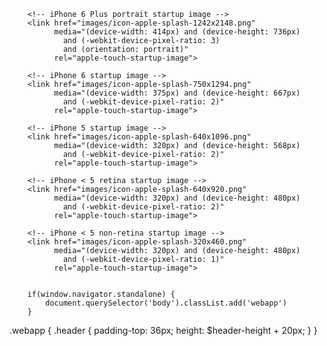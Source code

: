 
        <!-- iPhone 6 Plus portrait startup image -->
        <link href="images/icon-apple-splash-1242x2148.png"
              media="(device-width: 414px) and (device-height: 736px)
                and (-webkit-device-pixel-ratio: 3)
                and (orientation: portrait)"
              rel="apple-touch-startup-image">

        <!-- iPhone 6 startup image -->
        <link href="images/icon-apple-splash-750x1294.png"
              media="(device-width: 375px) and (device-height: 667px)
                and (-webkit-device-pixel-ratio: 2)"
              rel="apple-touch-startup-image">

        <!-- iPhone 5 startup image -->
        <link href="images/icon-apple-splash-640x1096.png"
              media="(device-width: 320px) and (device-height: 568px)
                and (-webkit-device-pixel-ratio: 2)"
              rel="apple-touch-startup-image">

        <!-- iPhone < 5 retina startup image -->
        <link href="images/icon-apple-splash-640x920.png"
              media="(device-width: 320px) and (device-height: 480px)
                and (-webkit-device-pixel-ratio: 2)"
              rel="apple-touch-startup-image">

        <!-- iPhone < 5 non-retina startup image -->
        <link href="images/icon-apple-splash-320x460.png"
              media="(device-width: 320px) and (device-height: 480px)
                and (-webkit-device-pixel-ratio: 1)"
              rel="apple-touch-startup-image">


        if(window.navigator.standalone) {
            document.querySelector('body').classList.add('webapp')
        }
        
        
.webapp {
    .header {
        padding-top: 36px;
        height: $header-height + 20px;
    }
}
